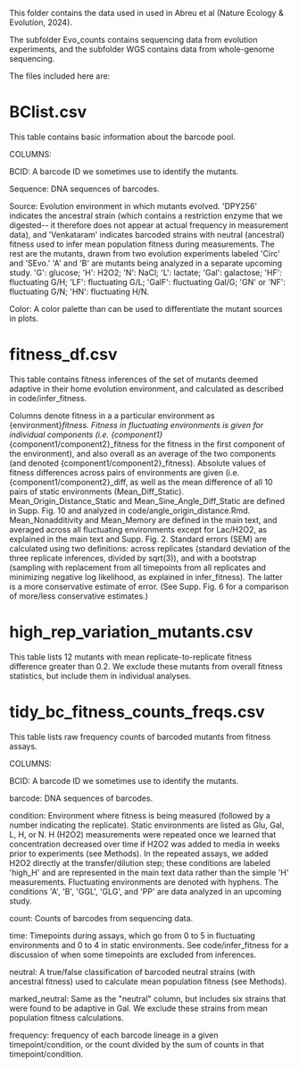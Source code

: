 This folder contains the data used in used in Abreu et al (Nature Ecology & Evolution, 2024).

The subfolder Evo_counts contains sequencing data from evolution experiments, and the subfolder WGS contains data from whole-genome sequencing.

The files included here are:

# BClist.csv
This table contains basic information about the barcode pool.

COLUMNS:

BCID: A barcode ID we sometimes use to identify the mutants.

Sequence: DNA sequences of barcodes.

Source: Evolution environment in which mutants evolved. 'DPY256' indicates the ancestral strain (which contains a restriction enzyme that we digested-- it therefore does not appear at actual frequency in measurement data), and 'Venkataram' indicates barcoded strains with neutral (ancestral) fitness used to infer mean population fitness during measurements. The rest are the mutants, drawn from two evolution experiments labeled 'Circ' and 'SEvo.' 'A' and 'B' are mutants being analyzed in a separate upcoming study. 'G': glucose; 'H': H2O2; 'N': NaCl; 'L': lactate; 'Gal': galactose; 'HF': fluctuating G/H; 'LF': fluctuating G/L; 'GalF': fluctuating Gal/G; 'GN' or 'NF': fluctuating G/N; 'HN': fluctuating H/N.

Color: A color palette than can be used to differentiate the mutant sources in plots.

# fitness_df.csv
This table contains fitness inferences of the set of mutants deemed adaptive in their home evolution environment, and calculated as described in code/infer_fitness.

Columns denote fitness in a a particular environment as {environment}_fitness. Fitness in fluctuating environments is given for individual components (i.e. {component1}_{component1/component2}_fitness for the fitness in the first component of the environment), and also overall as an average of the two components (and denoted {component1/component2}_fitness). Absolute values of fitness differences across pairs of environments are given (i.e. {component1/component2}_diff, as well as the mean difference of all 10 pairs of static environments (Mean_Diff_Static). Mean_Origin_Distance_Static and Mean_Sine_Angle_Diff_Static are defined in Supp. Fig. 10 and analyzed in code/angle_origin_distance.Rmd. Mean_Nonadditivity and Mean_Memory are defined in the main text, and averaged across all fluctuating environments except for Lac/H2O2, as explained in the main text and Supp. Fig. 2. Standard errors (SEM) are calculated using two definitions: across replicates (standard deviation of the three replicate inferences, divided by sqrt(3)), and with a bootstrap (sampling with replacement from all timepoints from all replicates and minimizing negative log likelihood, as explained in infer_fitness). The latter is a more conservative estimate of error. (See Supp. Fig. 6 for a comparison of more/less conservative estimates.)

# high_rep_variation_mutants.csv
This table lists 12 mutants with mean replicate-to-replicate fitness difference greater than 0.2. We exclude these mutants from overall fitness statistics, but include them in individual analyses.

# tidy_bc_fitness_counts_freqs.csv
This table lists raw frequency counts of barcoded mutants from fitness assays.

COLUMNS:

BCID: A barcode ID we sometimes use to identify the mutants.

barcode: DNA sequences of barcodes.

condition: Environment where fitness is being measured (followed by a number indicating the replicate). Static environments are listed as Glu, Gal, L, H, or N. H (H2O2) measurements were repeated once we learned that concentration decreased over time if H2O2 was added to media in weeks prior to experiments (see Methods). In the repeated assays, we added H2O2 directly at the transfer/dilution step; these conditions are labeled 'high_H' and are represented in the main text data rather than the simple 'H' measurements. Fluctuating environments are denoted with hyphens. The conditions 'A', 'B', 'GGL', 'GLG', and 'PP' are data analyzed in an upcoming study.

count: Counts of barcodes from sequencing data.

time: Timepoints during assays, which go from 0 to 5 in fluctuating environments and 0 to 4 in static environments. See code/infer_fitness for a discussion of when some timepoints are excluded from inferences.

neutral: A true/false classification of barcoded neutral strains (with ancestral fitness) used to calculate mean population fitness (see Methods).

marked_neutral: Same as the "neutral" column, but includes six strains that were found to be adaptive in Gal. We exclude these strains from mean population fitness calculations.

frequency: frequency of each barcode lineage in a given timepoint/condition, or the count divided by the sum of counts in that timepoint/condition.

